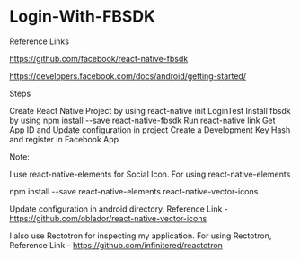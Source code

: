 # Login-With-FBSDK

Reference Links

https://github.com/facebook/react-native-fbsdk

https://developers.facebook.com/docs/android/getting-started/

Steps

Create React Native Project by using react-native init LoginTest
Install fbsdk by using npm install --save react-native-fbsdk
Run react-native link
Get App ID and Update configuration in project
Create a Development Key Hash and register in Facebook App

Note: 

I use react-native-elements for Social Icon.
For using react-native-elements 

npm install --save react-native-elements react-native-vector-icons

Update configuration in android directory. 
Reference Link - https://github.com/oblador/react-native-vector-icons


I also use Rectotron for inspecting my application. 
For using Rectotron,  Reference Link - https://github.com/infinitered/reactotron
